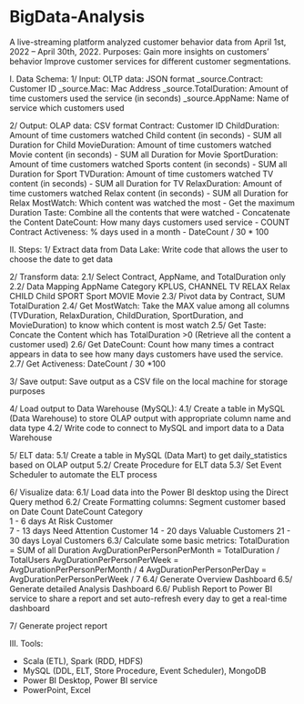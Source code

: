# BigData-Analysis
A live-streaming platform analyzed customer behavior data from April 1st, 2022 – April 30th, 2022. Purposes: Gain more insights on customers’ behavior Improve customer services for different customer segmentations.

I. Data Schema:
  1/ Input: OLTP data: JSON format
    _source.Contract:	Customer ID
	  _source.Mac:	Mac Address
	  _source.TotalDuration:	Amount of time customers used the service (in seconds)
	  _source.AppName:	Name of service which customers used

  2/ Output: OLAP data: CSV format
    Contract:	Customer ID	
    ChildDuration:	Amount of time customers watched Child content (in seconds)	- SUM all Duration for Child
    MovieDuration:	Amount of time customers watched Movie content (in seconds) -	SUM all Duration for Movie
    SportDuration:	Amount of time customers watched Sports content (in seconds)	- SUM all Duration for Sport
    TVDuration:	Amount of time customers watched TV content (in seconds) - SUM all Duration for TV
    RelaxDuration:	Amount of time customers watched Relax content (in seconds)	- SUM all Duration for Relax
    MostWatch:	Which content was watched the most	- Get the maximum Duration 
    Taste:	Combine all the contents that were watched	- Concatenate the Content
    DateCount:	How many days customers used service	- COUNT Contract
    Activeness:	% days used in a month	- DateCount / 30 * 100


II. Steps:
  1/ Extract data from Data Lake: Write code that allows the user to choose the date to get data 
  
  2/ Transform data:
    2.1/ Select Contract, AppName, and TotalDuration only
    2.2/ Data Mapping 
      AppName 	      Category
      KPLUS, CHANNEL	TV
      RELAX	          Relax
      CHILD	          Child
      SPORT	          Sport
      MOVIE	          Movie
    2.3/ Pivot data by Contract, SUM TotalDuration
    2.4/ Get MostWatch: Take the MAX value among all columns (TVDuration, RelaxDuration, ChildDuration, SportDuration, and MovieDuration) to know which content is most watch
    2.5/ Get Taste: Concate the Content which has TotalDuration >0 (Retrieve all the content a customer used)
    2.6/ Get DateCount: Count how many times a contract appears in data to see how many days customers have used the service.
    2.7/ Get Activeness: DateCount / 30 *100 
    
  3/ Save output: Save output as a CSV file on the local machine for storage purposes
  
  4/ Load output to Data Warehouse (MySQL):
    4.1/ Create a table in MySQL (Data Warehouse) to store OLAP output with appropriate column name and data type
    4.2/ Write code to connect to MySQL and import data to a Data Warehouse
    
  5/ ELT data:
    5.1/ Create a table in MySQL (Data Mart) to get daily_statistics based on OLAP output
    5.2/ Create Procedure for ELT data
    5.3/ Set Event Scheduler to automate the ELT process
    
  6/ Visualize data:
    6.1/ Load data into the Power BI desktop using the Direct Query method
    6.2/ Create Formatting columns: Segment customer based on Date Count
      DateCount	    Category	
      1 - 6 days	  At Risk Customer	
      7 - 13 days	  Need Attention Customer
      14 - 20 days	Valuable Customers
      21 - 30 days	Loyal Customers
    6.3/ Calculate some basic metrics: 
      TotalDuration	= SUM of all Duration
      AvgDurationPerPersonPerMonth	= TotalDuration / TotalUsers
      AvgDurationPerPersonPerWeek	= AvgDurationPerPersonPerMonth / 4
      AvgDurationPerPersonPerDay	= AvgDurationPerPersonPerWeek / 7
    6.4/ Generate Overview Dashboard
    6.5/ Generate detailed Analysis Dashboard
    6.6/ Publish Report to Power BI service to share a report and set auto-refresh every day to get a real-time dashboard
    
  7/ Generate project report


III. Tools:
- Scala (ETL), Spark (RDD, HDFS)
- MySQL (DDL, ELT, Store Procedure, Event Scheduler), MongoDB
- Power BI Desktop, Power BI service 
- PowerPoint, Excel

